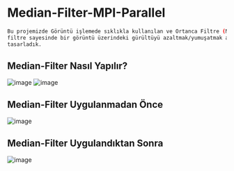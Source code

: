 # Median-Filter-MPI-Parallel
```sh
Bu projemizde Görüntü işlemede sıklıkla kullanılan ve Ortanca Filtre (Median Filter) adı verilen
filtre sayesinde bir görüntü üzerindeki gürültüyü azaltmak/yumuşatmak amacıyla bir seri C++ programı
tasarladık.
```
## Median-Filter Nasıl Yapılır?
![image](https://user-images.githubusercontent.com/52732986/106368658-60f8ef00-635c-11eb-9872-ce888bbcf7ea.png)
![image](https://user-images.githubusercontent.com/52732986/106368665-72da9200-635c-11eb-8dc7-765e746b2dd6.png)
## Median-Filter Uygulanmadan Önce
![image](https://user-images.githubusercontent.com/52732986/106368744-1d52b500-635d-11eb-96d0-723e6ea76c57.png)

## Median-Filter Uygulandıktan Sonra
![image](https://user-images.githubusercontent.com/52732986/106368760-3bb8b080-635d-11eb-9906-2e4a4a3f263c.png)
